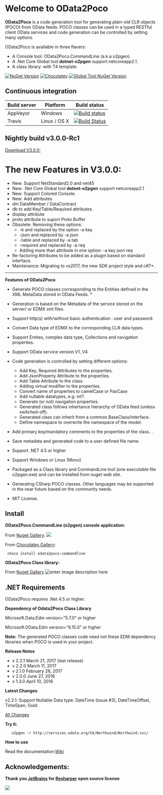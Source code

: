 # Welcome to OData2Poco
**OData2Poco** is a code generation tool for generating plain-old CLR objects (POCO) from OData feeds. 
POCO classes can be used in a typed RESTful client OData services and code generation can be controlled by setting many options.

OData2Poco is available in three flavers:

- A Console tool: OData2Poco.CommandLine (a.k.a o2pgen).
- A .Net Core Global tool  **dotnet-o2pgen** support netcoreapp2.1.
- A class library: with T4 template.

[![NuGet Version](https://img.shields.io/nuget/v/OData2Poco.svg?label=Nuget%20Version)](https://www.nuget.org/packages/OData2Poco.CommandLine)
[![Chocolatey](https://img.shields.io/chocolatey/v/odata2poco-commandline.svg?label=Chocolatey%20Version)](https://chocolatey.org/packages/odata2poco-commandline)
[![Global Tool NuGet Version](https://img.shields.io/nuget/v/OData2Poco.svg?label=Global%20Tool%20Version)](https://www.nuget.org/packages/OData2Poco.CommandLine)

## Continuous integration
|Build server                |Platform     |Build status                                                |
|----------------------------|-------------|------------------------------------------------------------|
|AppVeyor                    |Windows      |[![Build status](https://ci.appveyor.com/api/projects/status/sjaqqu70ex31n8se?svg=true)](https://ci.appveyor.com/project/moh-hassan/odata2poco)|
|Travis                      |Linux / OS X |[![Build Status](https://travis-ci.org/moh-hassan/odata2poco.svg?branch=master)](https://travis-ci.org/moh-hassan/odata2poco)|

## Nightly build v3.0.0-Rc1
[Download V3.0.0:](https://github.com/moh-hassan/odata2poco/releases)

# **The new Features in V3.0.0:** #

-  New: Support NetStandard2.0 and net45
-  New: .Net Core Global tool  **dotnet-o2pgen** support netcoreapp2.1
-  New: Support Colored Console.
-  New: Add attributes 
  -  dm DataMember / DataContract
  -  db to add Key/Table/Required attributes.
  -  display attribute
  -  proto attribute to suport Proto Buffer
-  Obsolete: Removing these options:
   - -k and replaced by the option -a key 
   - -json and replaced by -a json
   - -table and replaced by -a tab
   - -required and replaced by -a req
   - Adding more than attribute in one option: -a key json req
-   Re-factoring Attributes to be added as a plugin based on standard interface.
-   Maintenance: Migrating to vs2017,  the new SDK project style and c#7+.

----------


**Features of OData2Poco**
   
- Generate POCO classes corresponding to the Entities defined in the XML MetaData stored in OData Feeds. *     
- Generation   is based on the Metadata of the service stored on the  server/ or  EDMX xml files.
- Support http(s) with/without basic authentication   : user and password.
- Convert Data type of EDMX to the corresponding CLR data types.
- Support Entites, complex data type, Collections  and navigation properties.
- Support OData service version V1..V4
- Code generation is controlled by setting different options:   
   - Add Key, Required Attributes to the properties. 
   - Add JsonProperty Attribute to the properties.
   - Add Table Attribute to the class.
   - Adding virtual modifier to the properties.
   - Convert name of properties to camelCase or PasCase
   - Add nullable datatypes, e.g. int?.
   - Generate (or not) navigation properties.
   - Generated class follows inhertance hierarchy of OData feed (unless switched-off).
   - Generated class can inherit from a common BaseClass/interface.
   - Define namespace to overwrite the namespace of the model.

- Add primary key/mandatory comments to the properties of the class.   .
- Save metadata and generated code to a user defined file name.
- Support .NET 4.5 or higher
- Support Windows or Linux (Mono)
- Packaged as a Class library and CommandLine tool (one executable file o2pgen.exe) and can be installed from nuget web site.
- Generating CSharp POCO classes. Other languages may be supported in the near future based on the community needs.
- MIT License. 

 
## Install

**OData2Poco.CommandLine (o2pgen) console application:** 

From [Nuget Gallery](https://www.nuget.org/packages/OData2Poco.CommandLine):
 ![](http://download-codeplex.sec.s-msft.com/Download?ProjectName=odata2poco&DownloadId=1567512)

From [Chocolatey Gallery](https://chocolatey.org/packages/odata2poco-commandline):

     choco install odata2poco-commandline

**OData2Poco Class library:** 

From [Nuget Gallery](https://www.nuget.org/packages/OData2Poco/)
![enter image description here](http://download-codeplex.sec.s-msft.com/Download?ProjectName=odata2poco&DownloadId=1562964)


## .NET Requirements

OData2Poco requires .Net 4.5 or higher.  

**Dependency of Odata2Poco Class Library**

Microsoft.Data.Edm  version="5.7.0"  or higher

Microsoft.OData.Edm  version="6.15.0" or higher 

**Note:** The generated POCO classes code need not these EDM dependency libraries when POCO is used in your project.

**Release Notes**

- v 2.2.1 March 21, 2017 (last release)
- v 2.2.0 March 11, 2017
- v 2.1.0 February 28, 2017
- v 2.0.0 June 27, 2016
- v 1.3.0 April 10, 2016

**Latest Changes**

v2.2.1: Support Nullable Data type: DateTime (issue #3), DateTimeOffset, TimeSpan, Guid.

[All Changes](ReleaseNotes.md)

 **Try it:**
 
       o2pgen -r http://services.odata.org/V4/Northwind/Northwind.svc/
 **How to use**

Read the documentation:[Wiki](https://github.com/moh-hassan/odata2poco/wiki)

## Acknowledgements: 

**Thank you [JetBrains](https://www.jetbrains.com "JetBrain") for [Resharper](https://www.jetbrains.com/resharper/ "Resharper") open source license**

![](http://download-codeplex.sec.s-msft.com/Download?ProjectName=odata2poco&DownloadId=1569779)
